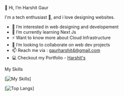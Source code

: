 👋 Hi, I’m Harshit Gaur

I'm a tech enthusiast 👻, and i love designing websites.

- 👀 I’m interested in web designing and developement
- 🌱 I’m currently learning Next Js
- ⚡ Want to know more about Cloud Infrastructure
- 💞️ I’m looking to collaborate on web dev projects
- 📫 Reach me via : gaurharshit4@gmail.com
- 💻 Checkout my Portfolio - [Harshit's](https://harshitz.netlify.app/)

My Skills

[![My Skills](https://skillicons.dev/icons?i=cpp,html,css,js,nodejs,express,react,ts,next,tailwind,firebase,redux,git,github,mongodb)]

[![Top Langs](https://github-readme-stats.vercel.app/api/top-langs/?username=harshits19&layout=compact)]
